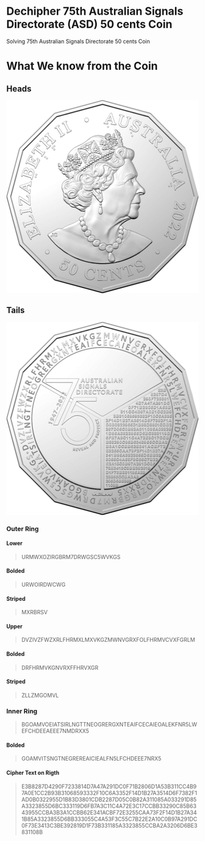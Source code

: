 # Dechipher 75th Australian Signals Directorate (ASD) 50 cents Coin
Solving 75th Australian Signals Directorate 50 cents Coin

# What We know from the Coin

## Heads
![Heads](/0002517_75th-anniversary-of-the-australian-signals-directorate-50c-uncirculated-coin-2022.jpeg)

## Tails
![Heads](/0002515_75th-anniversary-of-the-australian-signals-directorate-50c-uncirculated-coin-2022.jpeg)

### Outer Ring
#### Lower
> URMWXOZIRGBRM7DRWGSC5WVKGS

#### Bolded
> URWOIRDWCWG

#### Striped
> MXRBRSV

#### Upper
> DVZIVZFWZXRLFHRMXLMXVKGZMWNVGRXFOLFHRMVCVXFGRLM

#### Bolded
> DRFHRMVKGNVRXFFHRVXGR

#### Striped
> ZLLZMGOMVL

### Inner Ring
> BGOAMVOEIATSIRLNGTTNEOGRERGXNTEAIFCECAIEOALEKFNR5LWEFCHDEEAEEE7NMDRXX5

#### Bolded
> GOAMVITSNGTNEGREREAICIEALFN5LFCHDEEE7NRX5

#### Cipher Text on Rigth
> E3B8287D4290F7233814D7A47A291DC0F71B2806D1A53B311CC4B97A0E1CC2B93B31068593332F10C6A3352F14D1B27A3514D6F7382F1AD0B0322955D1B83D3801CDB2287D05C0B82A311085A033291D85A3323855D6BC333119D6FB7A3C11C4A72E3C17CCBB33290C85B6343955CCBA3B3A1CCBB62E341ACBF72E3255CAA73F2F14D1B27A341B85A3323855D6BB333055C4A53F3C55C7B22E2A10C0B97A291DC0F73E3413C3BE392819D1F73B331185A3323855CCBA2A3206D6BE3831108B


